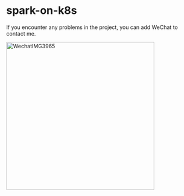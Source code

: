 # spark-on-k8s
If you encounter any problems in the project, you can add WeChat to contact me.

<img width="392" alt="WechatIMG3965" src="https://user-images.githubusercontent.com/19265128/131081792-2c44ac85-7dfa-43e3-ada8-0beb79ee39d7.png">
